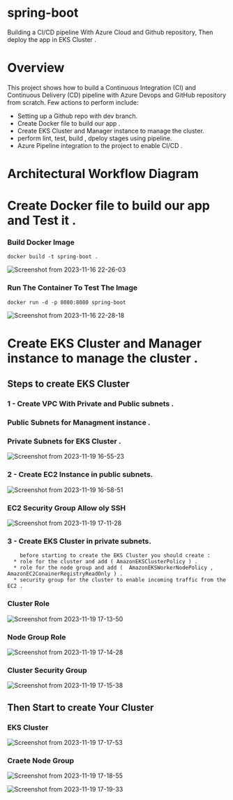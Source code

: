 # spring-boot
Building a CI/CD pipeline With Azure Cloud and Github repository, Then deploy the app in EKS Cluster .

####
# Overview
####
This project shows how to build a Continuous Integration (CI) and Continuous Delivery (CD) pipeline with Azure Devops and GitHub repository from scratch. Few actions to perform include:
  * Setting up a Github repo with dev branch.
  * Create Docker file to build our app .
  * Create EKS Cluster and Manager instance to manage the cluster.
  * perform lint, test, build , dpeloy stages using pipeline.
  * Azure Pipeline integration to the project to enable CI/CD .
    
    
# Architectural Workflow Diagram
#### 


# Create Docker file to build our app and Test it .
### Build Docker Image
```
docker build -t spring-boot .
```
![Screenshot from 2023-11-16 22-26-03](https://github.com/Alielhaba/spring-boot-bank-misr/assets/118537759/409a578c-661f-4eae-a01b-b2d9451357d8)

### Run The Container To Test The Image 
```
docker run -d -p 8080:8080 spring-boot
```
![Screenshot from 2023-11-16 22-28-18](https://github.com/Alielhaba/spring-boot-bank-misr/assets/118537759/737b18fd-88c3-48c4-adae-d5ab00cbb79d)

# Create EKS Cluster and Manager instance to manage the cluster .
## Steps to create EKS Cluster 
### 1 - Create VPC With Private and Public subnets .
###     Public Subnets for Managment instance . 
###     Private Subnets for EKS Cluster .


![Screenshot from 2023-11-19 16-55-23](https://github.com/Alielhaba/Spring-boot-app/assets/118537759/5d39e168-1574-468a-92ae-d5bd84477e57)

### 2 - Create EC2 Instance in public subnets.

![Screenshot from 2023-11-19 16-58-51](https://github.com/Alielhaba/Spring-boot-app/assets/118537759/d7925e75-0c70-4d0b-bd2a-850c2c560356)

### EC2 Security Group Allow oly SSH

![Screenshot from 2023-11-19 17-11-28](https://github.com/Alielhaba/Spring-boot-app/assets/118537759/856c4c86-9406-47ab-a046-ae76619220f5)



### 3 - Create EKS Cluster in private subnets.
        before starting to create the EKS Cluster you should create : 
      * role for the cluster and add ( AmazonEKSClusterPolicy ) .
      * role for the node group and add (  AmazonEKSWorkerNodePolicy , AmazonEC2ConainerRegistryReadOnly ) .
      * security group for the cluster to enable incoming traffic from the EC2 . 

### Cluster Role 

![Screenshot from 2023-11-19 17-13-50](https://github.com/Alielhaba/Spring-boot-app/assets/118537759/83a57767-fafa-44be-acde-5532009cf405)

### Node Group Role 

![Screenshot from 2023-11-19 17-14-28](https://github.com/Alielhaba/Spring-boot-app/assets/118537759/d9cf7e4d-3030-46a8-9ff1-cf465306ebf1)

### Cluster Security Group 

![Screenshot from 2023-11-19 17-15-38](https://github.com/Alielhaba/Spring-boot-app/assets/118537759/2cf124ac-5d6e-4897-b590-4fa06d13d0f5)


## Then Start to create Your Cluster 

### EKS Cluster 

![Screenshot from 2023-11-19 17-17-53](https://github.com/Alielhaba/Spring-boot-app/assets/118537759/a0d86f22-d420-4a8e-93d4-e52245a4493b)

### Craete Node Group 

![Screenshot from 2023-11-19 17-18-55](https://github.com/Alielhaba/Spring-boot-app/assets/118537759/4aa5ec52-54ed-4daa-b0f3-d22b739c2d64)

![Screenshot from 2023-11-19 17-19-33](https://github.com/Alielhaba/Spring-boot-app/assets/118537759/63780db3-3702-474f-9244-8fc4c3d8656e)














        

